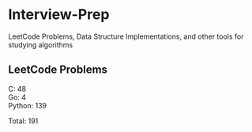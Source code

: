 # Interview-Prep
LeetCode Problems, Data Structure Implementations, and other tools for studying algorithms

## LeetCode Problems
C:      48<br/>
Go:     4<br/>
Python: 139<br/>

Total:  191
